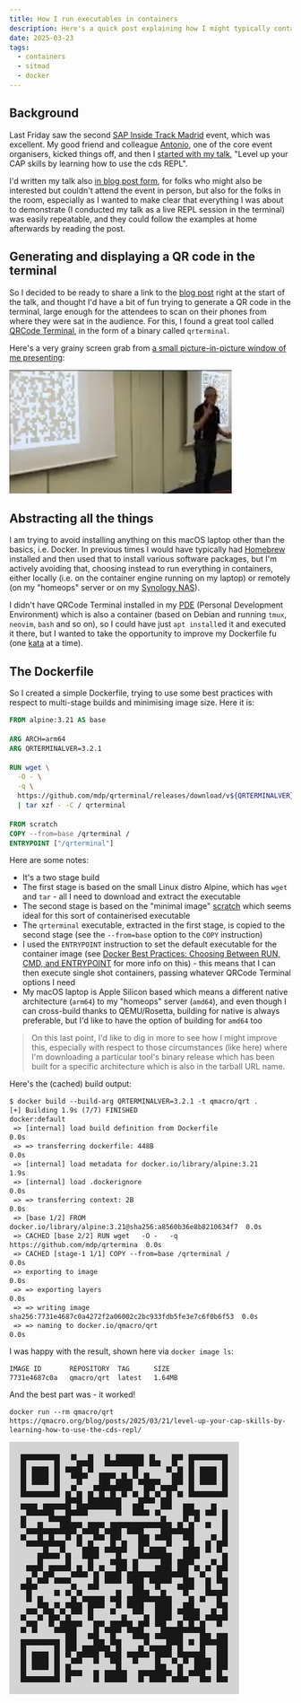 ```yaml
---
title: How I run executables in containers
description: Here's a quick post explaining how I might typically containerise an executable. This is in the context of my aim to not "pollute" my base OS (at the bare metal level) with any installs, as far as I can, as well as to remain platform independent and abstract.
date: 2025-03-23
tags:
  - containers
  - sitmad
  - docker
---
```


## Background

Last Friday saw the second [SAP Inside Track Madrid](https://sitmadrid.com/) event, which was excellent. My good friend and colleague [Antonio](https://ajmaradiaga.com/), one of the core event organisers, kicked things off, and then I [started with my talk](https://www.youtube.com/live/TXy-s1Kk3c0?si=ddzIYWYfQvRl4Qwg&t=621), "Level up your CAP skills by learning how to use the cds REPL".

I'd written my talk also [in blog post form](/blog/posts/2025/03/21/level-up-your-cap-skills-by-learning-how-to-use-the-cds-repl/), for folks who might also be interested but couldn't attend the event in person, but also for the folks in the room, especially as I wanted to make clear that everything I was about to demonstrate (I conducted my talk as a live REPL session in the terminal) was easily repeatable, and they could follow the examples at home afterwards by reading the post.

## Generating and displaying a QR code in the terminal

So I decided to be ready to share a link to the [blog post](/blog/posts/2025/03/21/level-up-your-cap-skills-by-learning-how-to-use-the-cds-repl/) right at the start of the talk, and thought I'd have a bit of fun trying to generate a QR code in the terminal, large enough for the attendees to scan on their phones from where they were sat in the audience. For this, I found a great tool called [QRCode Terminal](https://github.com/mdp/qrterminal), in the form of a binary called `qrterminal`.

Here's a very grainy screen grab from [a small picture-in-picture window of me presenting](https://www.youtube.com/live/TXy-s1Kk3c0?si=Gkvcd77F408usOFN&t=670):

![QR code on screen](/images/2025/03/qr-code-on-screen.png)

## Abstracting all the things

I am trying to avoid installing anything on this macOS laptop other than the basics, i.e. Docker. In previous times I would have typically had [Homebrew](https://brew.sh/) installed and then used that to install various software packages, but I'm actively avoiding that, choosing instead to run everything in containers, either locally (i.e. on the container engine running on my laptop) or remotely (on my "homeops" server or on my [Synology NAS](/blog/posts/2021/06/12/remote-access-to-docker-on-my-synology-nas/)).

I didn't have QRCode Terminal  installed in my [PDE](https://www.youtube.com/watch?v=QMVIJhC9Veg) (Personal Development Environment) which is also a container (based on Debian and running `tmux`, `neovim`, `bash` and so on), so I could have just `apt install`ed it and executed it there, but I wanted to take the opportunity to improve my Dockerfile fu (one [kata](http://codekata.com/) at a time).

## The Dockerfile

So I created a simple Dockerfile, trying to use some best practices with respect to multi-stage builds and minimising image size. Here it is:

```dockerfile
FROM alpine:3.21 AS base

ARG ARCH=arm64
ARG QRTERMINALVER=3.2.1

RUN wget \
  -O - \
  -q \
  https://github.com/mdp/qrterminal/releases/download/v${QRTERMINALVER}/qrterminal_Linux_${ARCH}.tar.gz \
  | tar xzf - -C / qrterminal

FROM scratch
COPY --from=base /qrterminal /
ENTRYPOINT ["/qrterminal"]
```

Here are some notes:

- It's a two stage build
- The first stage is based on the small Linux distro Alpine, which has `wget` and `tar` - all I need to download and extract the executable
- The second stage is based on the "minimal image" [scratch](https://hub.docker.com/_/scratch) which seems ideal for this sort of containerised executable
- The `qrterminal` executable, extracted in the first stage, is copied to the second stage (see the `--from=base` option to the `COPY` instruction)
- I used the `ENTRYPOINT` instruction to set the default executable for the container image (see [Docker Best Practices: Choosing Between RUN, CMD, and ENTRYPOINT](https://www.docker.com/blog/docker-best-practices-choosing-between-run-cmd-and-entrypoint/) for more info on this) - this means that I can then execute single shot containers, passing whatever QRCode Terminal options I need
- My macOS laptop is Apple Silicon based which means a different native architecture (`arm64`) to my "homeops" server (`amd64`), and even though I can cross-build thanks to QEMU/Rosetta, building for native is always preferable, but I'd like to have the option of building for `amd64` too

> On this last point, I'd like to dig in more to see how I might improve this, especially with respect to those circumstances (like here) where I'm downloading a particular tool's binary release which has been built for a specific architecture which is also in the tarball URL name.

Here's the (cached) build output:

```shell
$ docker build --build-arg QRTERMINALVER=3.2.1 -t qmacro/qrt .
[+] Building 1.9s (7/7) FINISHED                                     docker:default
 => [internal] load build definition from Dockerfile                           0.0s
 => => transferring dockerfile: 448B                                           0.0s
 => [internal] load metadata for docker.io/library/alpine:3.21                 1.9s
 => [internal] load .dockerignore                                              0.0s
 => => transferring context: 2B                                                0.0s
 => [base 1/2] FROM docker.io/library/alpine:3.21@sha256:a8560b36e8b8210634f7  0.0s
 => CACHED [base 2/2] RUN wget   -O -   -q   https://github.com/mdp/qrtermina  0.0s
 => CACHED [stage-1 1/1] COPY --from=base /qrterminal /                        0.0s
 => exporting to image                                                         0.0s
 => => exporting layers                                                        0.0s
 => => writing image sha256:7731e4687c0a4272f2a06002c2bc933fdb5fe3e7c6f0b6f53  0.0s
 => => naming to docker.io/qmacro/qrt                                          0.0s
```

I was happy with the result, shown here via `docker image ls`:

```text
IMAGE ID       REPOSITORY  TAG      SIZE
7731e4687c0a   qmacro/qrt  latest   1.64MB
```

And the best part was - it worked!

```shell
docker run --rm qmacro/qrt https://qmacro.org/blog/posts/2025/03/21/level-up-your-cap-skills-by-learning-how-to-use-the-cds-repl/
```

![QR code screenshot](/images/2025/03/qr-code-screenshot.png)
